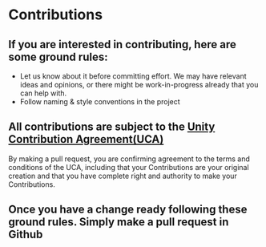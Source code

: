# Contributions

## If you are interested in contributing, here are some ground rules:
* Let us know about it before committing effort.  We may have relevant ideas and opinions, or there might be work-in-progress already that you can help with.
* Follow naming & style conventions in the project

## All contributions are subject to the [Unity Contribution Agreement(UCA)](https://unity3d.com/legal/licenses/Unity_Contribution_Agreement)
By making a pull request, you are confirming agreement to the terms and conditions of the UCA, including that your Contributions are your original creation and that you have complete right and authority to make your Contributions.

## Once you have a change ready following these ground rules. Simply make a pull request in Github
